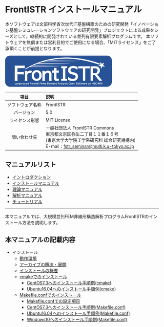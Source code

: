 <!-- 表記は FrontISTR ver. 0.0 で統一します -->
# FrontISTR インストールマニュアル

本ソフトウェアは文部科学省次世代IT基盤構築のための研究開発「イノベーション基盤シミュレーションソフトウェアの研究開発」プロジェクトによる成果をシーズとして，継続的に開発されている並列有限要素解析プログラムです。
本ソフトウェアを無償または営利目的でご使用になる場合、「MITライセンス」をご了承頂くことが前提となります。

<img src="./image/FrontISTR_logo.png" width="350px">

| 項目 | 説明 |
|:---------:|:---------|
| ソフトウェア名称 | FrontISTR |
| バージョン | 5.0 |
| ライセンス形態 | MIT License |
| 問い合わせ先 | 一般社団法人 FrontISTR Commons<br>東京都文京区弥生二丁目１１番１６号<br>(東京大学大学院工学系研究科 総合研究機構内)<br>E-mail：fstr_seminar@multi.k.u-tokyo.ac.jp |

## マニュアルリスト

  - [イントロダクション]()
  - [インストールマニュアル]()
  - [理論マニュアル]()
  - [解析マニュアル]()
  - [チュートリアル]()

<!-- ここまでテンプレート -->
---

本マニュアルでは、大規模並列FEM非線形構造解析プログラムFrontISTRのインストール方法を説明します。

## 本マニュアルの記載内容

- インストール
  - [動作環境](./01_install/install_01)
  -  [アーカイブの解凍・展開](./01_install/install_02)
  - [インストールの概要](./01_install/install_03)
  - [cmakeでのインストール](./01_install/install_04)
    - [CentOS7.3へのインストール手順例(cmake)](./01_install/install_07)
    - [Ubuntu16.04へのインストール手順例(cmake)](./01_install/install_09)
  - [Makefile.confでのインストール](./01_install/install_05)
    - [Makefile.confでの設定項目](./01_install/install_06)
    - [CentOS7.3へのインストール手順例(Makefile.conf)](./01_install/install_08)
    - [Ubuntu16.04へのインストール手順例(Makefile.conf)](./01_install/install_10)
    - [Windows10へのインストール手順例(Makefile.conf)](./01_install/install_11)

